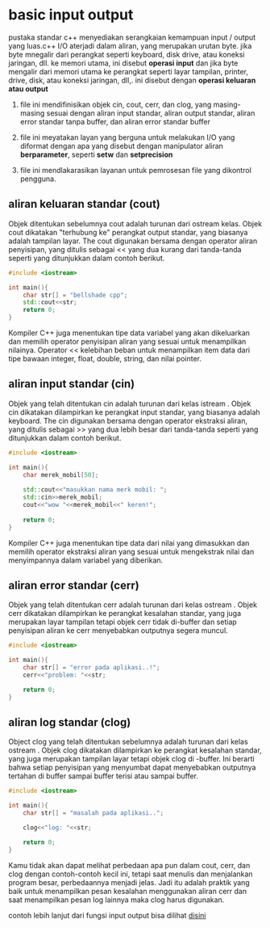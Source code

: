 # basic input output

pustaka standar c++ menyediakan serangkaian kemampuan input / output yang luas.c++ I/O aterjadi dalam aliran, yang merupakan urutan byte. jika byte mnegalir dari perangkat seperti keyboard, disk drive, atau koneksi jaringan, dll. ke memori utama, ini disebut **operasi input** dan jika byte mengalir dari memori utama ke perangkat seperti layar tampilan, printer, drive, disk, atau koneksi jaringan, dll,. ini disebut dengan **operasi keluaran atau output**

1. **<iostream>**
    file ini mendifinisikan objek cin, cout, cerr, dan clog, yang masing-masing sesuai dengan aliran input standar, aliran output standar, aliran error standar tanpa buffer, dan aliran error standar buffer

2. **<iomanip>**
    file ini meyatakan layan yang berguna untuk melakukan I/O yang diformat dengan apa yang disebut dengan manipulator aliran **berparameter**, seperti **setw** dan **setprecision**

3. **<fstream>**
    file ini mendlakarasikan layanan untuk pemrosesan file yang dikontrol pengguna.


## aliran keluaran standar (cout)

Objek ditentukan sebelumnya cout adalah turunan dari ostream kelas. Objek cout dikatakan "terhubung ke" perangkat output standar, yang biasanya adalah tampilan layar. The cout digunakan bersama dengan operator aliran penyisipan, yang ditulis sebagai << yang dua kurang dari tanda-tanda seperti yang ditunjukkan dalam contoh berikut.

```cpp
#include <iostream>

int main(){
    char str[] = "bellshade cpp";
    std::cout<<str;
    return 0;
}
```

Kompiler C++ juga menentukan tipe data variabel yang akan dikeluarkan dan memilih operator penyisipan aliran yang sesuai untuk menampilkan nilainya. Operator << kelebihan beban untuk menampilkan item data dari tipe bawaan integer, float, double, string, dan nilai pointer.

## aliran input standar (cin)

Objek yang telah ditentukan cin adalah turunan dari kelas istream . Objek cin dikatakan dilampirkan ke perangkat input standar, yang biasanya adalah keyboard. The cin digunakan bersama dengan operator ekstraksi aliran, yang ditulis sebagai >> yang dua lebih besar dari tanda-tanda seperti yang ditunjukkan dalam contoh berikut.

```cpp
#include <iostream>

int main(){
    char merek_mobil[50];
    
    std::cout<<"masukkan nama merk mobil: ";
    std::cin>>merek_mobil;
    cout<<"wow "<<merek_mobil<<" keren!";
    
    return 0;
}
```

Kompiler C++ juga menentukan tipe data dari nilai yang dimasukkan dan memilih operator ekstraksi aliran yang sesuai untuk mengekstrak nilai dan menyimpannya dalam variabel yang diberikan.

## aliran error standar (cerr)

Objek yang telah ditentukan cerr adalah turunan dari kelas ostream . Objek cerr dikatakan dilampirkan ke perangkat kesalahan standar, yang juga merupakan layar tampilan tetapi objek cerr tidak di-buffer dan setiap penyisipan aliran ke cerr menyebabkan outputnya segera muncul.

```cpp
#include <iostream>

int main(){
    char str[] = "error pada aplikasi..!";
    cerr<<"problem: "<<str;

    return 0;
}
```

## aliran log standar (clog)

Object clog yang telah ditentukan sebelumnya adalah turunan dari kelas ostream . Objek clog dikatakan dilampirkan ke perangkat kesalahan standar, yang juga merupakan tampilan layar tetapi objek clog di -buffer. Ini berarti bahwa setiap penyisipan yang menyumbat dapat menyebabkan outputnya tertahan di buffer sampai buffer terisi atau sampai buffer.

```cpp
#include <iostream>

int main(){
    char str[] = "masalah pada aplikasi..";

    clog<<"log: "<<str;

    return 0;
}
```

Kamu tidak akan dapat melihat perbedaan apa pun dalam cout, cerr, dan clog dengan contoh-contoh kecil ini, tetapi saat menulis dan menjalankan program besar, perbedaannya menjadi jelas. Jadi itu adalah praktik yang baik untuk menampilkan pesan kesalahan menggunakan aliran cerr dan saat menampilkan pesan log lainnya maka clog harus digunakan.

contoh lebih lanjut dari fungsi input output bisa dilihat [disini](https://www.youtube.com/watch?v=-N-iONms8uw&list=PLZS-MHyEIRo4Ze0bbGB1WKBSNMPzi-eWI&index=13)